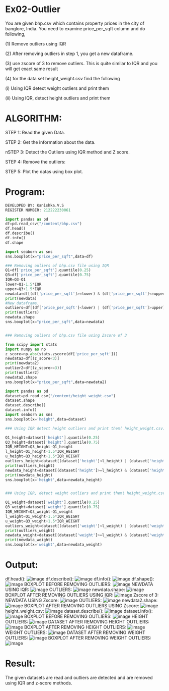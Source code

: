 # Ex02-Outlier
You are given bhp.csv which contains property prices in the city of banglore, India. You need to examine price_per_sqft column and do following,

(1) Remove outliers using IQR

(2) After removing outliers in step 1, you get a new dataframe.

(3) use zscore of 3 to remove outliers. This is quite similar to IQR and you will get exact same result

(4) for the data set height_weight.csv find the following

(i) Using IQR detect weight outliers and print them

(ii) Using IQR, detect height outliers and print them
# ALGORITHM:
STEP 1:
Read the given Data.

STEP 2:
Get the information about the data.

nSTEP 3:
Detect the Outliers using IQR method and Z score.

STEP 4:
Remove the outliers:

STEP 5:
Plot the datas using box plot.

# Program:
```py
DEVELOPED BY: Kanishka.V.S
REGISTER NUMBER: 212222230061

import pandas as pd
df=pd.read_csv("/content/bhp.csv")
df.head()
df.describe()
df.info()
df.shape

import seaborn as sns
sns.boxplot(x="price_per_sqft",data=df)

### Removing ouliers of bhp.csv file using IQR
Q1=df['price_per_sqft'].quantile(0.25)
Q3=df['price_per_sqft'].quantile(0.75)
IQR=Q3-Q1
lower=Q1-1.5*IQR
upper=Q3+1.5*IQR
newdata=df[(df['price_per_sqft']>=lower) & (df['price_per_sqft']<=upper)] 
print(newdata)
#New dataframe.
outliers=df[(df['price_per_sqft']<lower) | (df['price_per_sqft']>upper)]
print(outliers)
newdata.shape
sns.boxplot(x="price_per_sqft",data=newdata)


### Removing ouliers of bhp.csv file using Zscore of 3

from scipy import stats
import numpy as np
z_score=np.abs(stats.zscore(df['price_per_sqft']))
newdata2=df[(z_score<3)]
print(newdata2)
outlier2=df[(z_score>=3)]
print(outlier2)
newdata2.shape
sns.boxplot(x="price_per_sqft",data=newdata2)

import pandas as pd
dataset=pd.read_csv("/content/height_weight.csv")
dataset.shape
dataset.describe()
dataset.info()
import seaborn as sns
sns.boxplot(x='height',data=dataset)

### Using IQR detect height outliers and print them( height_weight.csv)

Q1_height=dataset['height'].quantile(0.25)
Q3_height=dataset['height'].quantile(0.75)
IQR_HEIGHT=Q3_height-Q1_height
l_height=Q1_height-1.5*IQR_HEIGHT
u_height=Q3_height+1.5*IQR_HEIGHT
outliers_height=dataset[(dataset['height']<l_height) | (dataset['height']>u_height)]
print(outliers_height)
newdata_height=dataset[(dataset['height']>=l_height) & (dataset['height']<=u_height)]
print(newdata_height)
sns.boxplot(x='height',data=newdata_height)


### Using IQR, detect weight outliers and print them( height_weight.csv)

Q1_weight=dataset['weight'].quantile(0.25)
Q3_weight=dataset['weight'].quantile(0.75)
IQR_WEIGHT=Q3_weight-Q1_weight
l_weight=Q1_weight-1.5*IQR_WEIGHT
u_weight=Q3_weight+1.5*IQR_WEIGHT
outliers_weight=dataset[(dataset['weight']<l_weight) | (dataset['weight']>u_weight)]
print(outliers_weight)
newdata_weight=dataset[(dataset['weight']>=l_weight) & (dataset['weight']<=u_weight)]
print(newdata_weight)
sns.boxplot(x='weight',data=newdata_weight)
```
# Output:
df.head():
![image](https://github.com/kanishka2305/ODD2023---Datascience---Ex-02/assets/113497357/9b5b50ff-8deb-4dac-841a-74b72b7d8dda)
df.describe():
![image](https://github.com/kanishka2305/ODD2023---Datascience---Ex-02/assets/113497357/49521d72-c812-4e16-a27d-9e1d0c7daf03)
df.info():
![image](https://github.com/kanishka2305/ODD2023---Datascience---Ex-02/assets/113497357/480b8300-09f2-49f8-9d8b-5d0f856ff905)
df.shape():
![image](https://github.com/kanishka2305/ODD2023---Datascience---Ex-02/assets/113497357/5ddaafc1-9040-4942-8dea-b2330845293d)
BOXPLOT BEFORE REMOVING OUTLIERS:
![image](https://github.com/kanishka2305/ODD2023---Datascience---Ex-02/assets/113497357/bf049dc9-db0c-4b51-9254-b1dfdc42c8c6)
NEWDATA USING IQR:
![image](https://github.com/kanishka2305/ODD2023---Datascience---Ex-02/assets/113497357/435821f5-5b62-44f4-a3c2-11cbcf704fd1)
OUTLIERS:
![image](https://github.com/kanishka2305/ODD2023---Datascience---Ex-02/assets/113497357/6c3bd3e1-1680-4550-acc2-6e2a6c4e2d8d)
newdata.shape:
![image](https://github.com/kanishka2305/ODD2023---Datascience---Ex-02/assets/113497357/b0ee0b40-9bd9-4972-be6b-25c186db57bc)
BOXPLOT AFTER REMOVING OUTLIERS USING IQR:
![image](https://github.com/kanishka2305/ODD2023---Datascience---Ex-02/assets/113497357/2af5a2be-ead5-4176-9def-81d2e014fb8c)
Zscore of 3: NEWDATA USING Zscore:
![image](https://github.com/kanishka2305/ODD2023---Datascience---Ex-02/assets/113497357/d076a1ac-a16b-4b39-8db5-d0f8d4e8fe2f)
OUTLIERS:
![image](https://github.com/kanishka2305/ODD2023---Datascience---Ex-02/assets/113497357/47a6b524-4d54-4ece-b263-1e0a18cd4285)
newdata2.shape:
![image](https://github.com/kanishka2305/ODD2023---Datascience---Ex-02/assets/113497357/e47dbc43-e392-469c-be4e-448ea6ff119b)
BOXPLOT AFTER REMOVING OUTLIERS USING Zscore:
![image](https://github.com/kanishka2305/ODD2023---Datascience---Ex-02/assets/113497357/1baacd76-2205-4479-8107-5445f06c1abf)
height_weight.csv:
![image](https://github.com/kanishka2305/ODD2023---Datascience---Ex-02/assets/113497357/1250a9fd-8608-45cb-a4ba-82f9f75f76e4)
dataset.describe():
![image](https://github.com/kanishka2305/ODD2023---Datascience---Ex-02/assets/113497357/3a9d579e-cea0-4c3d-a704-99bd3e3d82f4)
dataset.info():
![image](https://github.com/kanishka2305/ODD2023---Datascience---Ex-02/assets/113497357/3242c6d6-81b4-4d46-8bc8-2ff81c5795f0)
BOXPLOT BEFORE REMOVING OUTLIERS:
![image](https://github.com/kanishka2305/ODD2023---Datascience---Ex-02/assets/113497357/351f9750-8233-44a8-bd6d-8af3bd6185ff)
HEIGHT OUTLIERS:
![image](https://github.com/kanishka2305/ODD2023---Datascience---Ex-02/assets/113497357/45a5cbac-a044-4fd3-bcb8-0b784b324e25)
DATASET AFTER REMOVING HEIGHT OUTLIERS:
![image](https://github.com/kanishka2305/ODD2023---Datascience---Ex-02/assets/113497357/fbd164b7-faa4-4009-b98e-44b153f5e410)
BOXPLOT AFTER REMOVING HEIGHT OUTLIERS:
![image](https://github.com/kanishka2305/ODD2023---Datascience---Ex-02/assets/113497357/59fdc2f5-fa4b-4bc2-9091-ac88fa710148)
WEIGHT OUTLIERS:
![image](https://github.com/kanishka2305/ODD2023---Datascience---Ex-02/assets/113497357/2ac94005-f8f0-4245-9f32-77a18bcad4b9)
DATASET AFTER REMOVING WEIGHT OUTLIERS:
![image](https://github.com/kanishka2305/ODD2023---Datascience---Ex-02/assets/113497357/72bba149-cc08-44b6-ba18-eeb047e6c924)
BOXPLOT AFTER REMOVING WEIGHT OUTLIERS:
![image](https://github.com/kanishka2305/ODD2023---Datascience---Ex-02/assets/113497357/7a4f5314-ebe3-4975-a043-6285b3187f90)

# Result:
The given datasets are read and outliers are detected and are removed using IQR and z-score methods.
